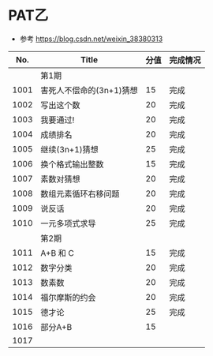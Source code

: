 # PAT乙

- 参考 https://blog.csdn.net/weixin_38380313

| No.  | Title           | 分值 | 完成情况 |
|------|-----------------|----|------|
|      | 第1期             |    |      |
| 1001 | 害死人不偿命的(3n+1)猜想 | 15 | 完成   |
| 1002 | 写出这个数           | 20 | 完成   |
| 1003 | 我要通过!           | 20 | 完成   |
| 1004 | 成绩排名            | 20 | 完成   |
| 1005 | 继续(3n+1)猜想      | 25 | 完成   |
| 1006 | 换个格式输出整数        | 15 | 完成   |
| 1007 | 素数对猜想           | 20 | 完成   |
| 1008 | 数组元素循环右移问题      | 20 | 完成   |
| 1009 | 说反话             | 20 | 完成   |
| 1010 | 一元多项式求导         | 25 | 完成   |
|      | 第2期             |    |      |
| 1011 | A+B 和 C         | 15 | 完成   |
| 1012 | 数字分类            | 20 | 完成   |
| 1013 | 数素数             | 20 | 完成   |
| 1014 | 福尔摩斯的约会         | 20 | 完成   |
| 1015 | 德才论             | 25 | 完成   |
| 1016 | 部分A+B           | 15 |      |
| 1017 |                 |    |      |